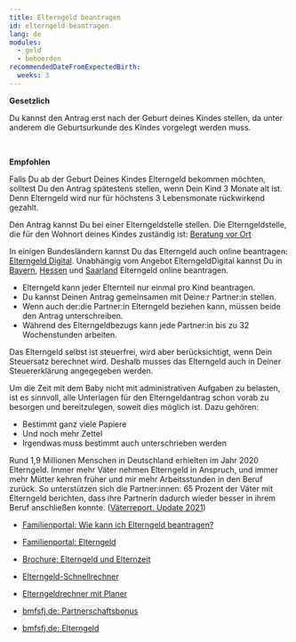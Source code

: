 ```yaml
---
title: Elterngeld beantragen
id: elterngeld-beantragen
lang: de
modules:
  - geld
  - behoerden
recommendedDateFromExpectedBirth:
  weeks: 3
---
```


<bmfsfj-todo-extension-panel title="Wann?" icon="calendar-check" open>

**Gesetzlich** 

Du kannst den Antrag erst nach der Geburt deines Kindes stellen, da unter anderem die Geburtsurkunde des Kindes vorgelegt werden muss.

<br>

**Empfohlen** 

Falls Du ab der Geburt Deines Kindes Elterngeld bekommen möchten, solltest  Du den Antrag spätestens stellen, wenn Dein Kind 3 Monate alt ist. Denn Elterngeld wird nur für höchstens 3 Lebensmonate rückwirkend gezahlt.

</bmfsfj-todo-extension-panel>

<bmfsfj-todo-extension-panel title="Wer?" icon="user" open>
<bmfsfj-todo-assignees></bmfsfj-todo-assignees>
</bmfsfj-todo-extension-panel>

<bmfsfj-todo-extension-panel title="Anlaufstelle" icon="map-marked-alt">

Den Antrag kannst Du bei einer Elterngeldstelle stellen. Die Elterngeldstelle, die für den Wohnort deines Kindes zuständig ist: [Beratung vor Ort](https://familienportal.de/dynamic/action/familienportal/125008/suche)

In einigen Bundesländern kannst Du das Elterngeld auch online beantragen: [Elterngeld Digital](https://familienportal.de/familienportal/elterngeld-digital-127692). Unabhängig vom Angebot ElterngeldDigital kannst Du in [Bayern](https://www.elterngeld.bayern.de/onlineantrag), [Hessen](https://elterngeld.hessen.de/elterngeld-onlineantrag/default.aspx) und [Saarland](https://service.buergerdienste-saar.de/Elterngeld-Onlineantrag/) Elterngeld online beantragen.

</bmfsfj-todo-extension-panel>

<bmfsfj-todo-extension-panel title="Info" icon="info-circle">

* Elterngeld kann jeder Elternteil nur einmal pro Kind beantragen. 
* Du kannst Deinen Antrag gemeinsamen mit Deine:r Partner:in stellen.
* Wenn auch der:die Partner:in Elterngeld beziehen kann, müssen beide den Antrag unterschreiben.
* Während des Elterngeldbezugs kann jede Partner:in bis zu 32 Wochenstunden arbeiten.

</bmfsfj-todo-extension-panel>

<bmfsfj-todo-extension-panel title="Tipp" icon="exclamation">

Das Elterngeld selbst ist steuerfrei, wird aber berücksichtigt, wenn Dein Steuersatz berechnet wird. Deshalb musses das Elterngeld auch in Deiner Steuererklärung angegegeben werden.

</bmfsfj-todo-extension-panel>

<bmfsfj-todo-extension-panel title="Tipp Partnerschaftlichkeit" icon="hands-helping">

Um die Zeit mit dem Baby nicht mit administrativen Aufgaben zu belasten, ist es sinnvoll, alle Unterlagen für den Elterngeldantrag schon vorab zu besorgen und bereitzulegen, soweit dies möglich ist. Dazu gehören: 

* Bestimmt ganz viele Papiere
* Und noch mehr Zettel
* Irgendwas muss bestimmt auch unterschrieben werden

</bmfsfj-todo-extension-panel>

<bmfsfj-todo-extension-panel title="Interesannte Fakten" icon="lightbulb">

Rund 1,9 Millionen Menschen in Deutschland erhielten im Jahr 2020 Elterngeld. Immer mehr Väter nehmen Elterngeld in Anspruch, und immer mehr Mütter kehren früher und mir mehr Arbeitsstunden in den Beruf zurück. So unterstützen sich die Partner:innen: 65 Prozent der Väter mit Elterngeld berichten, dass ihre Partnerin dadurch wieder besser in ihrem Beruf anschließen konnte. ([Väterreport. Update 2021](https://www.bmfsfj.de/resource/blob/186176/5ce7892cc4d0ea903321b7ee32e46a52/vaeterreport-update-2021-data.pdf))

</bmfsfj-todo-extension-panel>


<bmfsfj-todo-extension-panel title="Weiterführende Informationen" icon="external-link-alt">

* [Familienportal: Wie kann ich Elterngeld beantragen?](https://familienportal.de/familienportal/familienleistungen/elterngeld/faq/wie-kann-ich-elterngeld-beantragen--124762)
* [Familienportal: Elterngeld](https://familienportal.de/familienportal/familienleistungen/elterngeld)
* [Brochure: Elterngeld und Elternzeit](https://www.bmfsfj.de/resource/blob/185424/4f4dfe65785c7c84a45c3011dcf555bf/elterngeld-und-elternzeit-24-auflage-data.pdf)

* [Elterngeld-Schnellrechner](https://familienportal.de/familienportal/rechner-antraege/elterngeldrechner)
* [Elterngeldrechner mit Planer](https://familienportal.de/familienportal/meta/egr)

* [bmfsfj.de: Partnerschaftsbonus](https://www.bmfsfj.de/bmfsfj/themen/familie/familienleistungen/elterngeld/elterngeld-73752)
* [bmfsfj.de: Elterngeld](https://www.bmfsfj.de/bmfsfj/themen/familie/familienleistungen/elterngeld)

</bmfsfj-todo-extension-panel>

